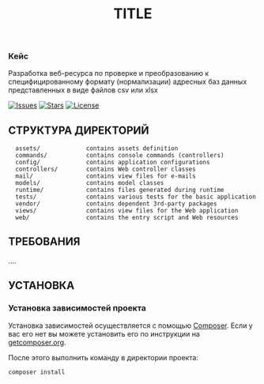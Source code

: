 <p align="center">
    <h1 align="center">TITLE</h1>
    <br>
</p>

<h3>Кейс</h3>
<p>Разработка веб-ресурса по проверке и преобразованию к специфицированному формату (нормализации) адресных баз данных представленных в виде файлов csv или xlsx</p>

[![Issues](https://img.shields.io/github/issues/Restlin/russian_mail_address_parser)](https://github.com/Restlin/russian_mail_address_parser/issues)
[![Stars](https://img.shields.io/github/stars/Restlin/russian_mail_address_parser)](https://github.com/Restlin/russian_mail_address_parser/stargazers)
[![License](https://img.shields.io/github/license/Restlin/russian_mail_address_parser)](https://github.com/Restlin/russian_mail_address_parser/blob/master/LICENSE.md)

СТРУКТУРА ДИРЕКТОРИЙ
-------------------

      assets/             contains assets definition
      commands/           contains console commands (controllers)
      config/             contains application configurations
      controllers/        contains Web controller classes
      mail/               contains view files for e-mails
      models/             contains model classes
      runtime/            contains files generated during runtime
      tests/              contains various tests for the basic application
      vendor/             contains dependent 3rd-party packages
      views/              contains view files for the Web application
      web/                contains the entry script and Web resources



ТРЕБОВАНИЯ
------------

....


УСТАНОВКА
------------

### Установка зависимостей проекта

Установка зависимостей осуществляется с помощью [Composer](http://getcomposer.org/). Если у вас его нет вы можете установить его по инструкции
на [getcomposer.org](http://getcomposer.org/doc/00-intro.md#installation-nix).

После этого выполнить команду в директории проекта:

~~~
composer install
~~~